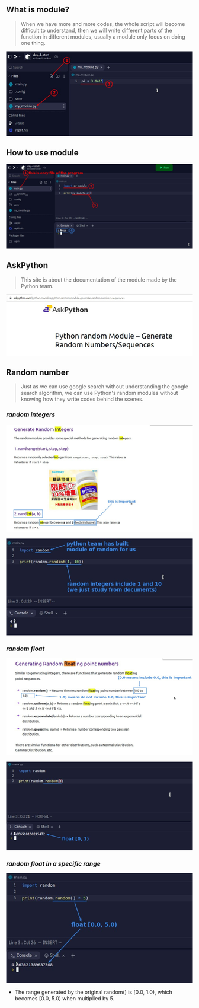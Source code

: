 ## **What is module?**

> When we have more and more codes, the whole script will become difficult to understand, then we will write different parts of the function in different modules, usually a module only focus on doing one thing.

![Alt expain module](pic/01.jpg)

## **How to use module**

![Alt use module](pic/02.jpg)

## **AskPython**

> This site is about the documentation of the module made by the Python team.

![Alt askpython](pic/03.jpg)

## **Random number**

> Just as we can use google search without understanding the google search algorithm, we can use Python's random modules without knowing how they write codes behind the scenes.

### _random integers_

![Alt generate random integers](pic/04.jpg)

![Alt use randint](pic/05.jpg)

### _random float_

![Alt generate random float](pic/06.jpg)

![Alt use random](pic/07.jpg)

### _random float in a specific range_

![Alt generate random float in specific range](pic/08.jpg)

- The range generated by the original random() is [0.0, 1.0), which becomes [0.0, 5.0) when multiplied by 5.
